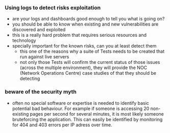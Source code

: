 ### Using logs to detect risks exploitation

* are your logs and dashboards good enough to tell you what is going on?
* you should be able to know when existing and new vulnerabilities are discovered and exploited
* this is a really hard problem that requires serious resources and technology
* specially important for the known risks, can you at least detect them
  * this one of the reasons why a suite of Tests needs to be created that run against live servers
  * not only those Tests will confirm the current status of those issues (across the multiple environment), they will provide the NOC (Network Operations Centre) case studies of that they should be detecting

### beware of the security myth
* often no special software or expertise is needed to identify basic potential bad behaviour. For example if someone is accessing 20 non-existing pages per second for several minutes, it is most likely someone bruteforcing the application. This can easily be identified by monitoring for 404 and 403 errors per IP adress over time.
